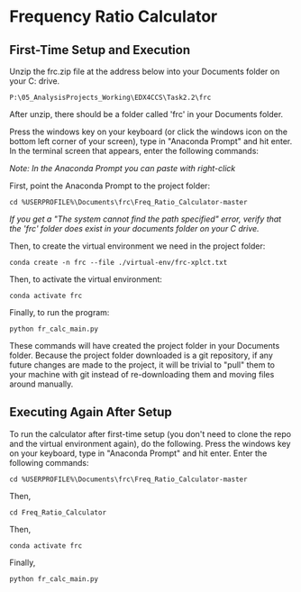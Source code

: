 # Frequency Ratio Calculator

## First-Time Setup and Execution

Unzip the frc.zip file at the address below into your Documents folder on your C: drive.

	P:\05_AnalysisProjects_Working\EDX4CCS\Task2.2\frc

After unzip, there should be a folder called 'frc' in your Documents folder.

Press the windows key on your keyboard (or click the windows icon on the bottom left corner of your screen), type in "Anaconda Prompt" and hit enter.
In the terminal screen that appears, enter the following commands:

*Note: In the Anaconda Prompt you can paste with right-click*

First, point the Anaconda Prompt to the project folder:

	cd %USERPROFILE%\Documents\frc\Freq_Ratio_Calculator-master

*If you get a "The system cannot find the path specified" error, verify that the 'frc' folder does exist in your documents folder on your C drive.*
 
Then, to create the virtual environment we need in the project folder:

	conda create -n frc --file ./virtual-env/frc-xplct.txt
 
Then, to activate the virtual environment:

	conda activate frc
 
Finally, to run the program:

	python fr_calc_main.py

These commands will have created the project folder in your Documents folder. Because the project folder downloaded is a git repository, if any future changes are made to the project, it will be trivial to "pull" them to your machine with git instead of re-downloading them and moving files around manually. 

## Executing Again After Setup
To run the calculator after first-time setup (you don't need to clone the repo and the virtual environment again), do the following.
Press the windows key on your keyboard, type in "Anaconda Prompt" and hit enter.
Enter the following commands:

	cd %USERPROFILE%\Documents\frc\Freq_Ratio_Calculator-master
 
Then, 

	cd Freq_Ratio_Calculator
 
Then, 

	conda activate frc
 
 Finally,
 
	python fr_calc_main.py
